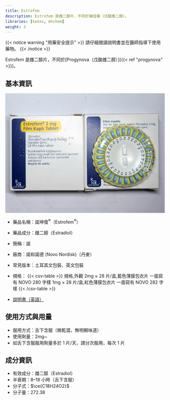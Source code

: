 ```yaml
---
title: Estrofem
description: Estrofem 是雌二醇片，不同於補佳樂（戊酸雌二醇）。
libraries: [katex, mhchem]
weight: 3
---
```


{{< notice warning "用藥安全提示" >}}
請仔細閱讀說明書並在醫師指導下使用藥物。
{{< /notice >}}

Estrofem 是雌二醇片，不同於[Progynova（戊酸雌二醇）]({{< ref "progynova" >}})。

## 基本資訊

![土諾包裝](estrofem.png)

- 藥品名稱：諾坤復<sup>&reg;</sup>（Estrofem<sup>&reg;</sup>）
- 藥品成分：雌二醇（Estradiol）
- 簡稱：諾
- 廠商：諾和諾德 (Novo Nordisk)（丹麥）
- 常見版本：土耳其文包裝、英文包裝
- 規格：
{{< csv-table >}}
規格,外觀
2mg × 28 片/盒,藍色薄膜包衣片 一面寫有 NOVO 280 字樣
1mg × 28 片/盒,紅色薄膜包衣片 一面寫有 NOVO 282 字樣
{{< /csv-table >}}

- [說明書（英語）](estrofem.pdf)

## 使用方式與用量

- 服用方式：舌下含服（微乾澀，無明顯味道）
- 使用劑量：2mg~
- 如舌下含服服用劑量多於 1 片/天，請分次服用，每次 1 片

## 成分資訊

- 有效成分：雌二醇（Estradiol）
- 半衰期：8–18 小時（舌下含服）
- 分子式：$\ce{C18H24O2}$
- 分子量：272.38

